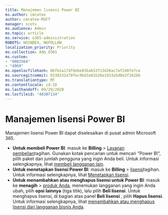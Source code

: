 ```yaml
---
title: Manajemen lisensi Power BI
ms.author: cmcatee
author: cmcatee-MSFT
manager: scotv
ms.audience: Admin
ms.topic: article
ms.service: o365-administration
ROBOTS: NOINDEX, NOFOLLOW
localization_priority: Priority
ms.collection: Adm_O365
ms.custom:
- "9002564"
- "4969"
ms.openlocfilehash: 0bfb1a174f0ebe03bab53f13d26ac7af240fe7ce
ms.sourcegitcommit: 0338332a70fec9bd1e81b26e1933a5d0e3f261b6
ms.translationtype: MT
ms.contentlocale: id-ID
ms.lasthandoff: 09/29/2020
ms.locfileid: "48307134"
---
```

# <a name="power-bi-license-management"></a>Manajemen lisensi Power BI

Manajemen lisensi Power BI dapat diselesaikan di pusat admin Microsoft 365.

- **Untuk membeli Power BI**: masuk ke **Billing** \> [Layanan pembelian](https://go.microsoft.com/fwlink/p/?linkid=868433)tagihan. Gunakan kotak pencarian untuk mencari "Power BI", pilih paket dan jumlah pengguna yang ingin Anda beli. Untuk informasi selengkapnya, lihat [membeli langganan lain](https://docs.microsoft.com/microsoft-365/commerce/try-or-buy-microsoft-365\#buy-a-different-subscription).
- **Untuk menetapkan lisensi Power BI**: masuk ke **Billing**  >  [lisensi](https://go.microsoft.com/fwlink/p/?linkid=842264)tagihan. Untuk informasi selengkapnya, lihat [Menetapkan lisensi](https://docs.microsoft.com/microsoft-365/admin/manage/assign-licenses-to-users).
- **Untuk menambahkan atau menghapus lisensi untuk Power BI**: masuk ke **menagih**  >  [produk Anda](https://go.microsoft.com/fwlink/p/?linkid=842054), menemukan langganan yang ingin Anda ubah, pilih **opsi lainnya** (tiga titik), lalu pilih **Beli lisensi**. Untuk menghapus lisensi, di bagian atas panel **Beli lisensi** , pilih **Hapus lisensi**. Untuk informasi selengkapnya, lihat [menambahkan atau menghapus lisensi dari langganan bisnis Anda](https://docs.microsoft.com/microsoft-365/commerce/licenses/buy-licenses#add-or-remove-licenses-for-your-business-subscription).